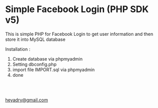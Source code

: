 # Simple Facebook Login (PHP SDK v5)
This is simple PHP for Facebook Login to get user information and then store it into MySQL database

Installation : <br>
1. Create database via phpmyadmin <br>
2. Setting dbconfig.php <br>
3. import file IMPORT.sql via phpmyadmin <br>
4. done <br>

<br>
<br>

heyadry@gmail.com
